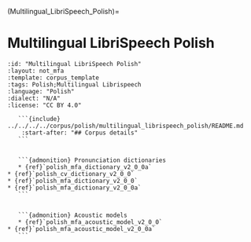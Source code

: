 
(Multilingual_LibriSpeech_Polish)=
# Multilingual LibriSpeech Polish

``````{corpus} Multilingual LibriSpeech Polish
:id: "Multilingual LibriSpeech Polish"
:layout: not_mfa
:template: corpus_template
:tags: Polish;Multilingual Librispeech
:language: "Polish"
:dialect: "N/A"
:license: "CC BY 4.0"

   ```{include} ../../../../corpus/polish/multilingual_librispeech_polish/README.md
    :start-after: "## Corpus details"
   ```


   ```{admonition} Pronunciation dictionaries
   * {ref}`polish_mfa_dictionary_v2_0_0a`
* {ref}`polish_cv_dictionary_v2_0_0`
* {ref}`polish_mfa_dictionary_v2_0_0`
* {ref}`polish_mfa_dictionary_v2_0_0a`
   ```


   ```{admonition} Acoustic models
   * {ref}`polish_mfa_acoustic_model_v2_0_0`
* {ref}`polish_mfa_acoustic_model_v2_0_0a`
   ```
``````

